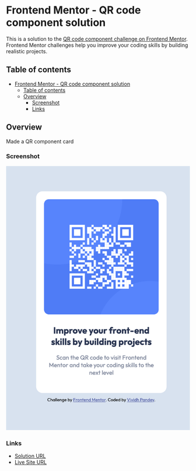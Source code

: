 # Frontend Mentor - QR code component solution

This is a solution to the [QR code component challenge on Frontend Mentor](https://www.frontendmentor.io/challenges/qr-code-component-iux_sIO_H). Frontend Mentor challenges help you improve your coding skills by building realistic projects.

## Table of contents

- [Frontend Mentor - QR code component solution](#frontend-mentor---qr-code-component-solution)
  - [Table of contents](#table-of-contents)
  - [Overview](#overview)
    - [Screenshot](#screenshot)
    - [Links](#links)

## Overview
Made a QR component card
### Screenshot

![](https://github.com/VividhPandey003/qr_component_css/blob/main/images/output.png)


### Links

- [Solution URL](https://github.com/VividhPandey003/qr_component_css)
- [Live Site URL](https://genuine-wisp-9a15b1.netlify.app/)
